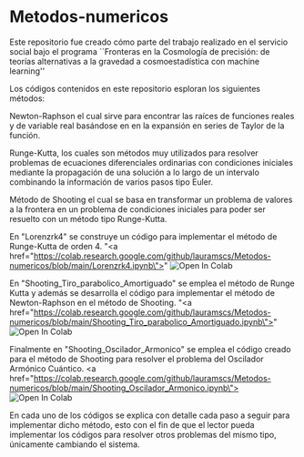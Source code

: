 # Metodos-numericos

Este repositorio fue creado cómo parte del trabajo realizado en el servicio social bajo el programa ``Fronteras en la Cosmología de precisión: de teorías alternativas a la gravedad a cosmoestadística con machine learning''

Los códigos contenidos en este repositorio esploran los siguientes métodos:

Newton-Raphson el cual sirve para encontrar las raíces de funciones reales y de variable real basándose en en la expansión en series de Taylor de la función. 

Runge-Kutta, los cuales son métodos muy utilizados para resolver problemas de ecuaciones diferenciales ordinarias con condiciones iniciales mediante la propagación de una solución a lo largo de un intervalo combinando la información de varios pasos tipo Euler. 

Método de Shooting el cual se basa en transformar un problema de valores a la frontera en un problema de condiciones iniciales para poder ser resuelto con un método tipo Runge-Kutta.

En "Lorenzrk4" se construye un código para implementar el método de Runge-Kutta de orden 4.
"<a href=\"https://colab.research.google.com/github/lauramscs/Metodos-numericos/blob/main/Lorenzrk4.ipynb\">"
   <img src="https://colab.research.google.com/assets/colab-badge.svg" alt="Open In Colab"/>
</a>   

En "Shooting_Tiro_parabolico_Amortiguado" se emplea el método de Runge Kutta y además se desarrolla el código para implementar el método de Newton-Raphson en el método de Shooting. 
"<a href=\"https://colab.research.google.com/github/lauramscs/Metodos-numericos/blob/main/Shooting_Tiro_parabolico_Amortiguado.ipynb\">"
  <img src="https://colab.research.google.com/assets/colab-badge.svg" alt="Open In Colab"/>
</a>

Finalmente en  "Shooting_Oscilador_Armonico" se emplea el código creado para el método de Shooting para resolver el problema del Oscilador Armónico Cuántico.
<a href=\"https://colab.research.google.com/github/lauramscs/Metodos-numericos/blob/main/Shooting_Oscilador_Armonico.ipynb\">
  <img src="https://colab.research.google.com/assets/colab-badge.svg" alt="Open In Colab"/>
</a>

En cada uno de los códigos se explica con detalle cada paso a seguir para implementar dicho método, esto con el fin de que el lector pueda implementar los códigos para resolver otros problemas del mismo tipo, únicamente cambiando el sistema.

